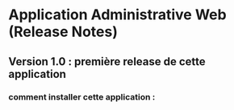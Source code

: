 # Application Administrative Web (Release Notes)

## Version 1.0 : première release de cette application

### comment installer cette application :

